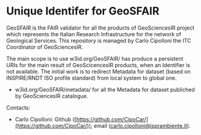 # Unique Identifer for GeoSFAIR

GeoSFAIR is the FAIR validator for all the products of GeoSciencesIR project which represents the Italian Research Infrastructure for the network of Geological Services.
This repository is managed by Carlo Cipolloni the ITC Coordinator of GeoSciencesIR.

The main scope is to use w3id.org/GeoSFAIR/ has produce a persistent URIs for the main result of GeoScicencesIR products, when an Identifier is not available.
The initial work is to redirect Metadata for dataset (based on INSPIRE/RNDT ISO profile standard) from local system to global one.
- w3id.org/GeoSFAIR/metadata/ for all the Metadata for dataset publiched by GeoSciencesIR catalogue.

Contacts:
- Carlo Cipolloni: Github ([https://github.com/CipoCar/](https://github.com/CipoCar/)); email ([carlo.cipolloni@isprambiente.it](mailto:carlo.cipolloni@isprambiente.it)).
